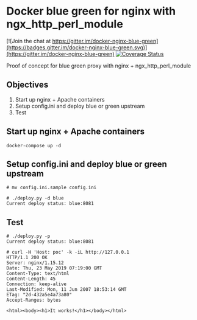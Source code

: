 # Docker blue green for nginx with ngx_http_perl_module
[![Join the chat at https://gitter.im/docker-nginx-blue-green](https://badges.gitter.im/docker-nginx-blue-green.svg)](https://gitter.im/docker-nginx-blue-green) [![Coverage Status](https://coveralls.io/repos/github/meappy/docker-nginx-blue-green/badge.svg?branch=master)](https://coveralls.io/github/meappy/docker-nginx-blue-green?branch=master)

Proof of concept for blue green proxy with nginx + ngx_http_perl_module

## Objectives
1. Start up nginx + Apache containers 
2. Setup config.ini and deploy blue or green upstream
3. Test

## Start up nginx + Apache containers
```
docker-compose up -d 
```

## Setup config.ini and deploy blue or green upstream
```
# mv config.ini.sample config.ini

# ./deploy.py -d blue 
Current deploy status: blue:8081
```

## Test
```
# ./deploy.py -p 
Current deploy status: blue:8081

# curl -H 'Host: poc' -k -iL http://127.0.0.1
HTTP/1.1 200 OK
Server: nginx/1.15.12
Date: Thu, 23 May 2019 07:19:00 GMT
Content-Type: text/html
Content-Length: 45
Connection: keep-alive
Last-Modified: Mon, 11 Jun 2007 18:53:14 GMT
ETag: "2d-432a5e4a73a80"
Accept-Ranges: bytes

<html><body><h1>It works!</h1></body></html>
```
